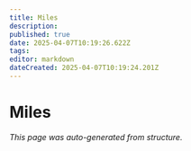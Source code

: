 ```yaml
---
title: Miles
description: 
published: true
date: 2025-04-07T10:19:26.622Z
tags: 
editor: markdown
dateCreated: 2025-04-07T10:19:24.201Z
---
```


# Miles

*This page was auto-generated from structure.*